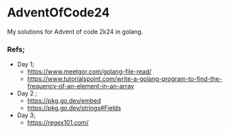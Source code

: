 # AdventOfCode24
My solutions for Advent of code 2k24 in golang.

### Refs;

- Day 1;
    - https://www.meetgor.com/golang-file-read/
    - https://www.tutorialspoint.com/write-a-golang-program-to-find-the-frequency-of-an-element-in-an-array
- Day 2 ;
    - https://pkg.go.dev/embed
    - https://pkg.go.dev/strings#Fields
- Day 3;
    - https://regex101.com/